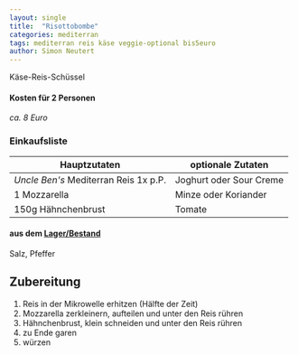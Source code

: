 ```yaml
---
layout: single
title:  "Risottobombe"
categories: mediterran
tags: mediterran reis käse veggie-optional bis5euro
author: Simon Neutert
---
```


Käse-Reis-Schüssel

#### Kosten für 2 Personen
_ca. 8 Euro_

### Einkaufsliste

| Hauptzutaten | optionale Zutaten |
|---|---|
| _Uncle Ben's_ Mediterran Reis 1x p.P. | Joghurt oder Sour Creme |
| 1 Mozzarella | Minze oder Koriander |
| 150g Hähnchenbrust | Tomate |

#### aus dem [Lager/Bestand]({{baseurl}}/lager-bestand-tipps)
Salz, Pfeffer

## Zubereitung
1. Reis in der Mikrowelle erhitzen (Hälfte der Zeit)
2. Mozzarella zerkleinern, aufteilen und unter den Reis rühren
3. Hähnchenbrust, klein schneiden und unter den Reis rühren
4. zu Ende garen
5. würzen
